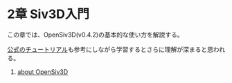 # 2章 Siv3D入門

この章では、OpenSiv3D(v0.4.2)の基本的な使い方を解説する。

[公式のチュートリアル](https://siv3d.github.io/ja-jp/tutorial/basic/)も参考にしながら学習するとさらに理解が深まると思われる。

1. [about OpenSiv3D](./1)
